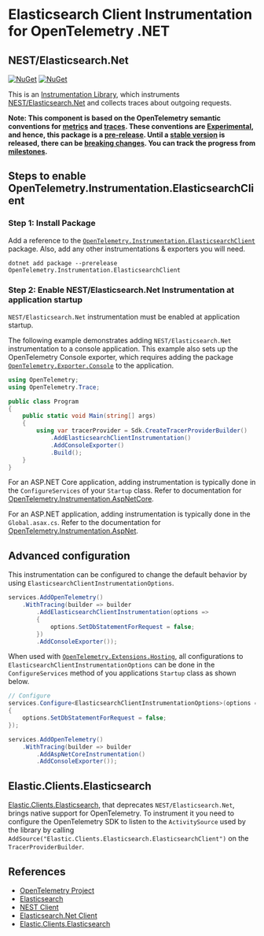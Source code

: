 # Elasticsearch Client Instrumentation for OpenTelemetry .NET

## NEST/Elasticsearch.Net

[![NuGet](https://img.shields.io/nuget/v/OpenTelemetry.Instrumentation.ElasticsearchClient.svg)](https://www.nuget.org/packages/OpenTelemetry.Instrumentation.ElasticsearchClient)
[![NuGet](https://img.shields.io/nuget/dt/OpenTelemetry.Instrumentation.ElasticsearchClient.svg)](https://www.nuget.org/packages/OpenTelemetry.Instrumentation.ElasticsearchClient)

This is an [Instrumentation
Library](https://github.com/open-telemetry/opentelemetry-specification/blob/main/specification/glossary.md#instrumentation-library),
which instruments [NEST/Elasticsearch.Net](https://www.nuget.org/packages/NEST)
and collects traces about outgoing requests.

**Note: This component is based on the OpenTelemetry semantic conventions for
[metrics](https://github.com/open-telemetry/opentelemetry-specification/tree/main/specification/metrics/semantic_conventions)
and
[traces](https://github.com/open-telemetry/opentelemetry-specification/tree/main/specification/trace/semantic_conventions).
These conventions are
[Experimental](https://github.com/open-telemetry/opentelemetry-specification/blob/main/specification/document-status.md),
and hence, this package is a
[pre-release](https://github.com/open-telemetry/opentelemetry-dotnet/blob/main/VERSIONING.md#pre-releases).
Until a [stable
version](https://github.com/open-telemetry/opentelemetry-specification/blob/main/specification/telemetry-stability.md)
is released, there can be [breaking changes](./CHANGELOG.md). You can track the
progress from
[milestones](https://github.com/open-telemetry/opentelemetry-dotnet/milestone/23).**

## Steps to enable OpenTelemetry.Instrumentation.ElasticsearchClient

### Step 1: Install Package

Add a reference to the
[`OpenTelemetry.Instrumentation.ElasticsearchClient`](https://www.nuget.org/packages/OpenTelemetry.Instrumentation.ElasticsearchClient)
package. Also, add any other instrumentations & exporters you will need.

```shell
dotnet add package --prerelease OpenTelemetry.Instrumentation.ElasticsearchClient
```

### Step 2: Enable NEST/Elasticsearch.Net Instrumentation at application startup

`NEST/Elasticsearch.Net` instrumentation must be enabled at application startup.

The following example demonstrates adding `NEST/Elasticsearch.Net` instrumentation to a console
application. This example also sets up the OpenTelemetry Console exporter, which
requires adding the package
[`OpenTelemetry.Exporter.Console`](https://github.com/open-telemetry/opentelemetry-dotnet/blob/main/src/OpenTelemetry.Exporter.Console/README.md)
to the application.

```csharp
using OpenTelemetry;
using OpenTelemetry.Trace;

public class Program
{
    public static void Main(string[] args)
    {
        using var tracerProvider = Sdk.CreateTracerProviderBuilder()
            .AddElasticsearchClientInstrumentation()
            .AddConsoleExporter()
            .Build();
    }
}
```

For an ASP.NET Core application, adding instrumentation is typically done in the
`ConfigureServices` of your `Startup` class. Refer to documentation for
[OpenTelemetry.Instrumentation.AspNetCore](https://github.com/open-telemetry/opentelemetry-dotnet/blob/main/src/OpenTelemetry.Instrumentation.AspNetCore/README.md).

For an ASP.NET application, adding instrumentation is typically done in the
`Global.asax.cs`. Refer to the documentation for
[OpenTelemetry.Instrumentation.AspNet](../OpenTelemetry.Instrumentation.AspNet/README.md).

## Advanced configuration

This instrumentation can be configured to change the default behavior by using
`ElasticsearchClientInstrumentationOptions`.

```csharp
services.AddOpenTelemetry()
    .WithTracing(builder => builder
        .AddElasticsearchClientInstrumentation(options =>
        {
            options.SetDbStatementForRequest = false;
        })
        .AddConsoleExporter());
```

When used with
[`OpenTelemetry.Extensions.Hosting`](https://github.com/open-telemetry/opentelemetry-dotnet/blob/main/src/OpenTelemetry.Extensions.Hosting/README.md),
all configurations to `ElasticsearchClientInstrumentationOptions` can be done in the `ConfigureServices`
method of you applications `Startup` class as shown below.

```csharp
// Configure
services.Configure<ElasticsearchClientInstrumentationOptions>(options =>
{
    options.SetDbStatementForRequest = false;
});

services.AddOpenTelemetry()
    .WithTracing(builder => builder
        .AddAspNetCoreInstrumentation()
        .AddConsoleExporter());
```

## Elastic.Clients.Elasticsearch

[Elastic.Clients.Elasticsearch](https://www.nuget.org/packages/Elastic.Clients.Elasticsearch),
that deprecates `NEST/Elasticsearch.Net`,
brings native support for OpenTelemetry. To instrument it you need
to configure the OpenTelemetry SDK to listen to the `ActivitySource`
used by the library by calling `AddSource("Elastic.Clients.Elasticsearch.ElasticsearchClient")`
on the `TracerProviderBuilder`.

## References

* [OpenTelemetry Project](https://opentelemetry.io/)
* [Elasticsearch](https://www.elastic.co/)
* [NEST Client](https://www.nuget.org/packages/NEST/)
* [Elasticsearch.Net Client](https://www.nuget.org/packages/Elasticsearch.Net/)
* [Elastic.Clients.Elasticsearch](https://www.nuget.org/packages/Elastic.Clients.Elasticsearch/)
